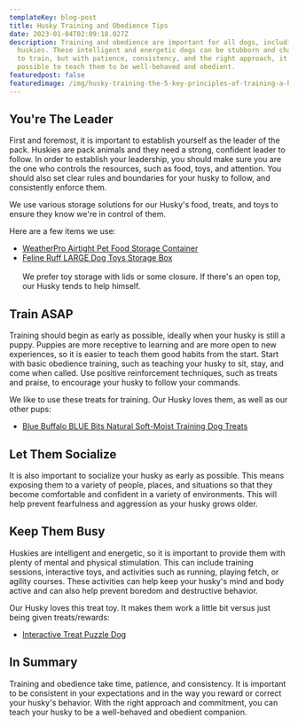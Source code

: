 ```yaml
---
templateKey: blog-post
title: Husky Training and Obedience Tips
date: 2023-01-04T02:09:18.027Z
description: Training and obedience are important for all dogs, including
  huskies. These intelligent and energetic dogs can be stubborn and challenging
  to train, but with patience, consistency, and the right approach, it is
  possible to teach them to be well-behaved and obedient.
featuredpost: false
featuredimage: /img/husky-training-the-5-key-principles-of-training-a-husky.jpg
---
```

## You're The Leader

First and foremost, it is important to establish yourself as the leader of the pack. Huskies are pack animals and they need a strong, confident leader to follow. In order to establish your leadership, you should make sure you are the one who controls the resources, such as food, toys, and attention. You should also set clear rules and boundaries for your husky to follow, and consistently enforce them.

We use various storage solutions for our Husky's food, treats, and toys to ensure they know we're in control of them.

Here are a few items we use:

* [WeatherPro Airtight Pet Food Storage Container](https://amzn.to/3i7Mhtj)
* [Feline Ruff LARGE Dog Toys Storage Box](https://amzn.to/3WSuNQM)\
  \
  We prefer toy storage with lids or some closure. If there's an open top, our Husky tends to help himself.

## Train ASAP

Training should begin as early as possible, ideally when your husky is still a puppy. Puppies are more receptive to learning and are more open to new experiences, so it is easier to teach them good habits from the start. Start with basic obedience training, such as teaching your husky to sit, stay, and come when called. Use positive reinforcement techniques, such as treats and praise, to encourage your husky to follow your commands.

We like to use these treats for training. Our Husky loves them, as well as our other pups: 

* [Blue Buffalo BLUE Bits Natural Soft-Moist Training Dog Treats](https://amzn.to/3VQCVj3)

## Let Them Socialize

It is also important to socialize your husky as early as possible. This means exposing them to a variety of people, places, and situations so that they become comfortable and confident in a variety of environments. This will help prevent fearfulness and aggression as your husky grows older.

## Keep Them Busy

Huskies are intelligent and energetic, so it is important to provide them with plenty of mental and physical stimulation. This can include training sessions, interactive toys, and activities such as running, playing fetch, or agility courses. These activities can help keep your husky's mind and body active and can also help prevent boredom and destructive behavior.

Our Husky loves this treat toy. It makes them work a little bit versus just being given treats/rewards:

* [Interactive Treat Puzzle Dog](https://amzn.to/3icU09c)

## In Summary

Training and obedience take time, patience, and consistency. It is important to be consistent in your expectations and in the way you reward or correct your husky's behavior. With the right approach and commitment, you can teach your husky to be a well-behaved and obedient companion.